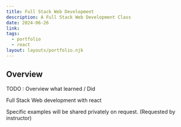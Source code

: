 ```yaml
---
title: Full Stack Web Development
description: A Full Stack Web Development Class
date: 2024-06-26
link: 
tags:
  - portfolio
  - react
layout: layouts/portfolio.njk
---
```


## Overview
TODO : Overview what learned / Did

Full Stack Web development with react

Specific examples will be shared privately on request. (Requested by instructor)
